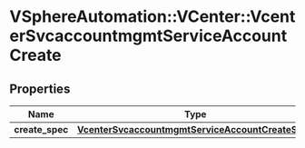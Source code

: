 # VSphereAutomation::VCenter::VcenterSvcaccountmgmtServiceAccountCreate

## Properties
Name | Type | Description | Notes
------------ | ------------- | ------------- | -------------
**create_spec** | [**VcenterSvcaccountmgmtServiceAccountCreateSpec**](VcenterSvcaccountmgmtServiceAccountCreateSpec.md) |  | 


